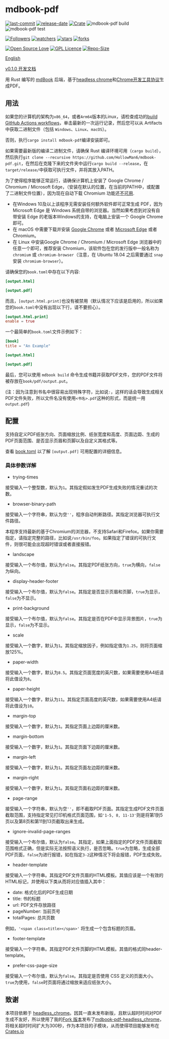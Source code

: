 # mdbook-pdf

[![last-commit](https://img.shields.io/github/last-commit/HollowMan6/mdbook-pdf)](https://github.com/HollowMan6/mdbook-pdf/graphs/commit-activity)
[![release-date](https://img.shields.io/github/release-date/HollowMan6/mdbook-pdf)](https://github.com/HollowMan6/mdbook-pdf/releases)
[![Crate](https://img.shields.io/crates/v/mdbook-pdf.svg)](https://crates.io/crates/mdbook-pdf)
![mdbook-pdf build](https://github.com/HollowMan6/mdbook-pdf/workflows/mdbook-pdf%20build/badge.svg)
![mdbook-pdf test](https://github.com/HollowMan6/mdbook-pdf/workflows/mdbook-pdf%20test/badge.svg)

[![Followers](https://img.shields.io/github/followers/HollowMan6?style=social)](https://github.com/HollowMan6?tab=followers)
[![watchers](https://img.shields.io/github/watchers/HollowMan6/mdbook-pdf?style=social)](https://github.com/HollowMan6/mdbook-pdf/watchers)
[![stars](https://img.shields.io/github/stars/HollowMan6/mdbook-pdf?style=social)](https://github.com/HollowMan6/mdbook-pdf/stargazers)
[![forks](https://img.shields.io/github/forks/HollowMan6/mdbook-pdf?style=social)](https://github.com/HollowMan6/mdbook-pdf/network/members)

[![Open Source Love](https://img.shields.io/badge/-%E2%9D%A4%20Open%20Source-Green?style=flat-square&logo=Github&logoColor=white&link=https://hollowman6.github.io/fund.html)](https://hollowman6.github.io/fund.html)
[![GPL Licence](https://img.shields.io/badge/license-GPL-blue)](https://opensource.org/licenses/GPL-3.0/)
[![Repo-Size](https://img.shields.io/github/repo-size/HollowMan6/mdbook-pdf.svg)](https://github.com/HollowMan6/mdbook-pdf/archive/master.zip)

[English](README.md)

[v0.1.0 开发文档](https://openeuler.feishu.cn/docs/doccnQFaB5OLABMDjhWSE1siX5b#)

用 Rust 编写的 [mdBook](https://github.com/rust-lang/mdBook) 后端，基于[headless chrome](https://github.com/atroche/rust-headless-chrome)和[Chrome开发工具协议](https://chromedevtools.github.io/devtools-protocol/tot/Page/#method-printToPDF)生成PDF。

## 用法
如果您的计算机的架构为`x86_64`，或者`Arm64`版本的Linux，请检查成功的[build GitHub Actions workflows](https://github.com/HollowMan6/mdbook-pdf/actions/workflows/build.yml?query=is%3Asuccess)，单击最新的一次运行记录，然后您可以从 Artifacts中获取二进制文件（包括 `Windows`、`Linux`、`macOS`）。

否则，执行`cargo install mdbook-pdf`编译安装即可。

如果需要最新版的编译二进制文件，请确保 Rust 编译环境可用（`cargo build`），然后执行`git clone --recursive https://github.com/HollowMan6/mdbook-pdf.git`，在然后在克隆下来的文件夹中运行`cargo build --release`，在`target/release/`中获取可执行文件，并将其放入PATH。

为了使得程序能够正常运行，请确保计算机上安装了 Google Chrome / Chromium / Microsoft Edge，（安装在默认的位置，在当前的PATH中，或配置了二进制文件位置），因为现在自动下载 Chromium 功能还[不可用](https://github.com/atroche/rust-headless-chrome/issues/286).

- 在Windows 10及以上该程序无需安装任何额外软件即可正常生成 PDF，因为 Microsoft Edge 是 Windows 系统自带的浏览器。当然如果考虑到对没有自带安装 Edge 的老版本Windows的支持，在电脑上安装一个 Google Chrome 即可。
- 在 macOS 中需要下载并安装 [Google Chrome](https://www.google.com/chrome/) 或者 [Microsoft Edge](https://www.microsoft.com/zh-cn/edge) 或者 Chromium。
- 在 Linux 中安装Google Chrome / Chromium / Microsoft Edge 浏览器中的任意一个即可，推荐安装 Chromium，该软件包在您的发行版中一般名称为 `chromium` 或 `chromium-browser`（注意，在 Ubuntu 18.04 之后需要通过 `snap` 安装 `chromium-browser`）。

请确保您的`book.toml`中存在以下内容:

```toml
[output.html]

[output.pdf]
```

而且，`[output.html.print]`也没有被禁用（默认情况下应该是启用的，所以如果您的`book.toml`中没有出现以下行，请不要担心）。

```toml
[output.html.print]
enable = true
```

一个最简单的`book.toml`文件示例如下：

```toml
[book]
title = "An Example"

[output.html]

[output.pdf]
```

最后，您可以使用 `mdbook build` 命令生成书籍并获取PDF文件，您的PDF文件将被存放在`book/pdf/output.put`。

(注：因为注意到书名中很容易出现特殊字符，比如说`:`，这样的话会导致生成相关PDF文件失败，所以文件名没有使用`<书名>.pdf`这种的形式，而是统一用`output.pdf`)

## 配置
支持自定义PDF纸张方向、页面缩放比例、纸张宽度和高度、页面边距、生成的PDF页面范围、是否显示页眉和页脚以及自定义其格式等。

查看 [book.toml](test_doc/book.toml#L10-L33) 以了解 `[output.pdf]` 可用配置的详细信息。

### 具体参数详解
- trying-times

接受输入一个整型数，默认为`1`。其指定假如发生PDF生成失败的情况重试的次数。

- browser-binary-path

接受输入一个字符串，默认为空`''`，程序自动判断路径。其指定浏览器可执行文件路径。

本程序支持最新的基于Chromium的浏览器，不支持Safari和Firefox。如果你需要指定，请指定完整的路径，比如说`/usr/bin/foo`。如果指定了错误的可执行文件，则很可能会出现超时错误或者直接报错。

- landscape

接受输入一个布尔值，默认为`false`。其指定PDF纸张方向，`true`为横向，`false`为纵向。

- display-header-footer

接受输入一个布尔值，默认为`false`。其指定是否显示页眉和页脚，`true`为显示，`false`为不显示。

- print-background
  
接受输入一个布尔值，默认为`false`。其指定是否在PDF中显示背景图片，`true`为显示，`false`为不显示。

- scale

接受输入一个数字，默认为`1`。其指定缩放因子，例如指定值为`1.25`，则将页面缩放125%。

- paper-width

接受输入一个数字，默认为`8.5`。其指定页面宽度的英尺数，如果需要使用A4纸请将此值设为`8`。

- paper-height

接受输入一个数字，默认为`11`。其指定页面高度的英尺数，如果需要使用A4纸请将此值设为`10`。

- margin-top

接受输入一个数字，默认为`1`。其指定页面上边距的厘米数。

- margin-bottom

接受输入一个数字，默认为`1`。其指定页面下边距的厘米数。

- margin-left

接受输入一个数字，默认为`1`。其指定页面左边距的厘米数。

- margin-right

接受输入一个数字，默认为`1`。其指定页面右边距的厘米数。

- page-range

接受输入一个字符串，默认为空`''`，即不截取PDF页面。其指定生成PDF文件页面截取范围，支持指定常见打印机格式页面范围，如`'1-5, 8, 11-13'`则是将第1到5页以及第8页和第11到13页截取出来生成。

- ignore-invalid-page-ranges

接受输入一个布尔值，默认为`false`。其指定，如果上面指定的PDF文件页面截取范围格式正确，但是实际无法按照语义执行，是否忽略。`true`为忽略，生成全部PDF页面，`false`为进行报错，如在指定`3-2`这种情况下将会报错，PDF生成失败。

- header-template

接受输入一个字符串。其指定PDF文件页眉的HTML模板。其值应该是一个有效的HTML标记，并使用以下类从而将对应值插入其中：

   - date: 格式化后的PDF生成日期
   - title: 书的标题
   - url: PDF文件存放路径
   - pageNumber: 当前页号
   - totalPages: 总共页数

例如，`'<span class=title></span>'` 将生成一个包含标题的页眉。

- footer-template

接受输入一个字符串。其指定PDF文件页脚的HTML模板。其值的格式同header-template。

- prefer-css-page-size

接受输入一个布尔值，默认为`false`。其指定是否使用 CSS 定义的页面大小。`true`为使用，`false`时页面将通过缩放来适应纸张大小。

## 致谢

本项目依赖于 [headless_chrome](https://github.com/atroche/rust-headless-chrome)。因其一直未发布新版，且默认超时时间对PDF生成不友好，所以使用了我的[Fork 版本](https://github.com/HollowMan6/rust-headless-chrome)发布了[mdbook-pdf-headless_chrome](https://crates.io/crates/mdbook-pdf-headless_chrome)，将相关超时时间扩大为300秒，作为本项目的子模块，从而使得项目能够发布在[Crates.io](https://crates.io/)
